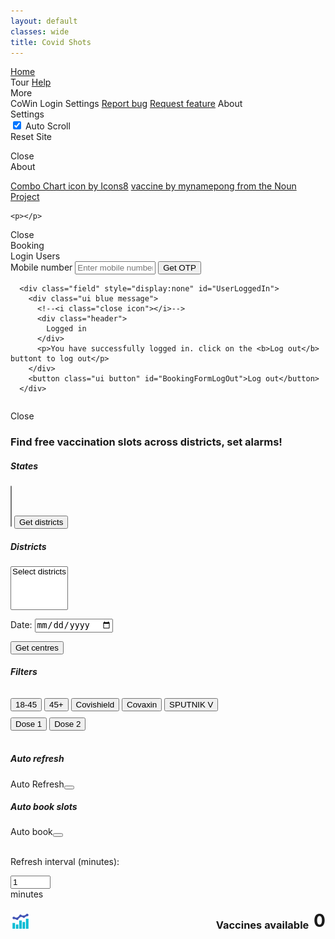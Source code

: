 ```yaml
---
layout: default
classes: wide
title: Covid Shots
---
```


<style title="inlineCSSTitle">
.filter{
  margin-top: 10px !important;
}

#vaccinesAvailableNumBlock img {
    margin-right: auto; 
    justify-self: flex-start;
    width: 32px;
    border-radius: 8px;
    cursor: pointer;
}
</style>

<link rel="stylesheet" type="text/css" href="index.css">
<link rel="stylesheet" type="text/css" href="semantic.min.css">
<link rel="stylesheet" type="text/css" href="https://cdn.datatables.net/1.10.24/css/jquery.dataTables.min.css">
<link rel="stylesheet" type="text/css" href="https://unpkg.com/intro.js@3.4.0/minified/introjs.min.css">
<link rel="stylesheet" type="text/css" href="https://cdn.datatables.net/responsive/2.2.7/css/responsive.dataTables.min.css">
<link rel="stylesheet" type="text/css" href="https://cdn.datatables.net/buttons/1.7.0/css/buttons.dataTables.min.css">

<script src="https://code.jquery.com/jquery-3.5.1.min.js" crossorigin="anonymous"></script>
<script src="semantic.min.js"></script>
<script src="components/state.min.js"></script>
<script src="js/tablesort.js"></script>
<script src="js/tata.js"></script>
<script src="https://cdn.datatables.net/1.10.24/js/jquery.dataTables.min.js"></script>
<script src="https://cdn.datatables.net/1.10.24/js/dataTables.semanticui.min.js"></script>
<script src="https://cdn.datatables.net/responsive/2.2.7/js/dataTables.responsive.js"></script>
<script src="https://cdn.datatables.net/buttons/1.7.0/js/dataTables.buttons.min.js"></script>

<script src="https://unpkg.com/dayjs@1.8.21/dayjs.min.js"></script>
<script src="https://unpkg.com/dayjs@1.8.21/plugin/customParseFormat.js"></script>
<script>dayjs.extend(window.dayjs_plugin_customParseFormat);</script>

<script src="https://unpkg.com/intro.js@3.4.0/minified/intro.min.js"></script>
<script src="https://unpkg.com/node-forge@0.7.0/dist/forge.min.js"></script><!--Crypto-->


<!--START https://codepen.io/desirecode/pen/MJPJqV-->
<a href="#" id="scrollToTop" style="display: none; z-index:9999"><span></span></a>
<!--END-->

 <div class="ui top sidebar" id="topBar" style="display:none">
    <p id="AutoRefreshRecordGif">&nbsp;⬤</p>
    <p>&nbsp;Refreshing in </p>
    <p id="AutoRefreshRecordTimeRemaing"></p>
    <p>&nbsp;seconds </p>
  </div>

<div class="ui blue inverted menu">
  <a href="https://covidshots.in/?" class="item" target="_self" rel="noopener noreferrer">Home</a>
  <!--<a class="item"></a>-->
  <div class="right menu">
    <a class="item" id="siteTour">Tour</a>
    <a href="https://github.com/lihas/covidshots/blob/gh-pages/Readme.md" class="item" target="_blank" rel="noopener noreferrer">Help</a>
<!---->
  <div class="ui dropdown item" id="navbarMoreBtn">
    More
    <i class="dropdown icon"></i>
    <div class="menu">
      <a class="item" target="_blank" rel="noopener noreferrer" id="BookingSettingsDialogButton" title="Booking settings and user log-in"><i class="blue arrow circle right icon"></i>CoWin Login</a>
      <a class="item" target="_blank" rel="noopener noreferrer" id="SettingsDialogButton"><i class="cog icon"></i>Settings</a>
      <a class="item" href="https://github.com/lihas/covidshots/issues" target="_blank" rel="noopener noreferrer"><i class="bug icon"></i>Report bug</a>
      <a class="item" href="https://github.com/lihas/covidshots/issues" target="_blank" rel="noopener noreferrer"><i class="magic icon"></i>Request feature</a>
      <a class="item" target="_blank" rel="noopener noreferrer" id="AboutDialogButton"><i class="info circle icon"></i>About</a>
    </div>
  </div>
<!---->
  </div>
</div>

<div class="ui modal" id="SettingsDialogModal">
  <div class="header">Settings</div>
  <div class="scrolling content">

  <div class="ui toggle checkbox" id="SettingAutoScroll">
  <input type="checkbox" name="public" checked="checked" id="SettingAutoScrollInput">
  <label title="When ON auto scrolls to table when results are available">Auto Scroll</label>
  </div>

  <div class="ui button" id="SettingResetSite">Reset Site</div>
    <p></p>
  </div>
  <div class="actions">
    <!--<div class="ui approve button">Approve</div>
    <div class="ui button">Neutral</div>-->
    <div class="ui cancel button">Close</div>
  </div>
</div>


<div class="ui modal" id="AboutDialogModal">
  <div class="header">About</div>
  <div class="scrolling content">

  <a href="https://icons8.com/icon/f35ivmW8y15E/combo-chart">Combo Chart icon by Icons8</a>
  <a href="https://thenounproject.com/search/?q=vaccine&i=2196600">vaccine by mynamepong from the Noun Project</a>

    <p></p>
  </div>
  <div class="actions">
    <!--<div class="ui approve button">Approve</div>
    <div class="ui button">Neutral</div>-->
    <div class="ui cancel button">Close</div>
  </div>
</div>


<div class="ui modal" id="BookingSettings">
  <div class="header">Booking</div>
  <div class="scrolling content">
<!--TAB START-->
    <div class="ui top attached tabular menu">
      <a class="active item" data-tab="Login">Login</a>
      <a class="item" data-tab="accounts" id="BookingAccountDetails">Users</a>
      <a class="item" data-tab="BookingTab" style="display:none" id="BookingBookingSettings">Booking</a>
      <a class="item" data-tab="Fourth" style="display:none">Fourth</a>
    </div>
  <div class="ui bottom attached active tab segment" data-tab="Login">

 <div class="ui segment">   
  <form class="ui form" onsubmit="return false;">
      <div class="field" id="InputMobileNumber">
        <label>Mobile number</label>
        <input type="tel" name="mobileNumber" placeholder="Enter mobile number" minlength="10" maxlength="10" size="13" id="BookingFormOtpMobileNumber">
        <button class="ui button"  id="BookingFormgetOtpBtn">Get OTP</button>
      </div>
      <div class="field" style="display:none" id="InputOtpToVerify">
        <label>Enter OTP</label>
        <input type="number" name="otpObtained" id="otpObtained" placeholder="Enter OTP ...">
        <button class="ui button"  id="BookingFormChangeNumberBtn">Change Number</button>
        <button class="ui button"  id="BookingFormResendOtpBtn">Resend OTP</button>
        <button class="ui button blue" id="BookingFormVerifyOtpBtn">Validate OTP</button>
      </div>
      
      <div class="field" style="display:none" id="UserLoggedIn">
        <div class="ui blue message">
          <!--<i class="close icon"></i>-->
          <div class="header">
            Logged in
          </div>
          <p>You have successfully logged in. click on the <b>Log out</b> buttont to log out</p>
        </div>
        <button class="ui button" id="BookingFormLogOut">Log out</button>
      </div>

</form>


<p></p>
<p></p>
  <div class="ui inverted dimmer" id="BookingFormDimmer">
    <div class="ui loader"></div>
  </div>
  <p></p>
</div>

  </div>
  <div class="ui bottom attached tab segment" data-tab="accounts" id="BookingAccountsList">
    <table id="bookingAccountDetails" class="display cell-border" width="100%"><thead></thead></table>
  </div>
  <div class="ui bottom attached tab segment" data-tab="BookingTab">
    <!--Third tab-->
    <!--Template start-->
    <template id="BkgDlgBkgStngCardTemplate">
    <div class="ui card fluid BkgDlgBookingSettings" data-card-user=""><!--data-card-user="" will contain user ID-->
  <div class="content">
    
<div class="ui toggle checkbox" style="float:right;">
  <input type="checkbox" name="BookingDialogBookingSettingEnabledAutoBook" id="BookingDialogBookingSettingEnabledAutoBook" onclick="OnClickBookingDialogBookingSettingEnabledAutoBook(this)">
  <label for="BookingDialogBookingSettingEnabledAutoBook">Enable Autobook</label>
</div>
    <div class="header"><!--Sahil Singh--></div>
   </div> 

    <div class="content" style="padding:0;">
    <div class="ui blurring segment" style="border:none;">
        <div class="ui inverted active dimmer" id="BookingDialogBookingSettingDimmer">
            <div class="content">
                <h2 class="ui header">
                        <p style="color:#ae1957;">Disabled</p>
                    <div class="sub header">Use Enable Autobook button to enable auto booking for this user</div>
                </h2>
            </div>
        </div>
    
      <p></p>
      <!---->
       <h4 class="ui sub header" style="display:inline;">Vaccines&nbsp;</h4>
        
        <div class="ui checkbox">
        <input id="BookingDialogBookingVaccineAny" type="checkbox">
        <label for="BookingDialogBookingVaccineAny">Any&nbsp;</label>
        </div>

        <div class="ui checkbox">
        <input id="BookingDialogBookingVaccineCovishield" type="checkbox">
        <label for="BookingDialogBookingVaccineCovishield">Covishield&nbsp;</label>
        </div>

        <div class="ui checkbox">
        <input id="BookingDialogBookingVaccineCovaxin" type="checkbox">
        <label for="BookingDialogBookingVaccineCovaxin">Covaxin&nbsp;</label>
        </div>

        <div class="ui checkbox">
        <input id="BookingDialogBookingVaccineSputnikV" type="checkbox">
        <label for="BookingDialogBookingVaccineSputnikV">SPUTNIK V&nbsp;</label>
        </div>

        <!--Delay-->
        <br/>
        <br/>
        <h4 class="ui sub header" style="display:inline;">Delay&nbsp;</h4>
        <div class="ui selection dropdown" id="BookingDialogBookingSettingsDelay">
        <input type="hidden" name="Delay">
        <i class="dropdown icon"></i>
        <div class="default text">Delay</div>
        <div class="menu">
          <div class="item" data-value="Now">Now</div>
          <div class="item" data-value="Today">Today</div>
          <div class="item" data-value="Tomorrow">Tomorrow</div>
        </div>
        </div>

      <!---->
      </div>
    </div>
  </div>
  </template>
  <!--Template end-->
    <!--Third tab end-->
  </div>
  <div class="ui bottom attached tab segment" data-tab="Fourth">
    <!--Fourth tab-->
  </div>
<!--TAB END-->
    <p></p>
  </div>
  <div class="actions">
    <!--<div class="ui approve button">Approve</div>
    <div class="ui button">Neutral</div>-->
    <div class="ui cancel button">Close</div>
  </div>
</div>

<h3 class="ui header">Find free vaccination slots across districts, set alarms!</h3>

<h5 class="ui header">States</h5>
<select name="states" multiple="" class="ui fluid dropdown" id="states">
</select>

<button class="ui primary button" id="getDistrictsBtn">
  Get districts
</button>

<h5 class="ui header">Districts</h5>
<select name="districts" multiple="" class="ui fluid dropdown disabled" id="districts">
    <option>Select districts</option>
</select>


<label for="dateInput">Date:</label>
<input type="date" id="dateInput" name="dateInput" />

<button class="ui primary button" id="getCentresBtn">
  Get centres
</button>


<h5 class="ui header">Filters</h5>
<button class="ui toggle button filter grey basic" id="filter_age_18_45">18-45</button>
<button class="ui toggle button filter grey basic" id="filter_age_45_plus">45+</button>
<button class="ui toggle button filter grey basic" id="filter_vaccine_covishield">Covishield</button>
<button class="ui toggle button filter grey basic" id="filter_vaccine_covaxin">Covaxin</button>
<button class="ui toggle button filter grey basic" id="filter_vaccine_sputnikv">SPUTNIK V</button>
<br />
<button class="ui toggle button filter grey basic" id="filter_vaccine_dose_1">Dose 1</button>
<button class="ui toggle button filter grey basic" id="filter_vaccine_dose_2">Dose 2</button>
<br /><br />

<h5 class="ui header">Auto refresh</h5>

<div class="toggle ui animated button" tabindex="0" id="btn_auto_refresh" style="float:left">
      <div class="hidden content">Auto Refresh</div>
      <div class="visible content">
      <i class="big sync alternate icon"></i>
      </div>
</div>


<button class="circular ui icon button" id="alarm_vaccine">
  <i class="big bell slash icon" id="alarm_vaccine_icon"></i>
</button>

<h5 class="ui header">Auto book slots</h5>

<div class="ui animated button" tabindex="0" id="btn_auto_book" style="float:left">
      <div class="hidden content">Auto book</div>
      <div class="visible content">
      <i class="big sync alternate icon"></i>
      </div>
</div>

<button class="circular ui icon button" id="BookingSettings_btn" title="Booking settings and user log-in">
  <i class="big cog icon" id="BookingSettings_btn_icon"></i>
</button>

<br />
<br />

Refresh interval (minutes):
<div class="ui right labeled input disabled" id="input_auto_refresh_interval_parent">
<input type="number" placeholder="Enter time..." id="input_auto_refresh_interval" name="input_auto_refresh_interval" min="1" max="600" value="1">
<div class="ui basic label">
minutes
</div>
</div>

<br/>
<div style="display: flex; width: 100%;float: right;flex-direction: row; align-content: flex-end; align-items: flex-end;justify-items: flex-end;" id="vaccinesAvailableNumBlock">
<img src="images/icons8-combo-chart.gif" id="viewStatsImgBtn">
<h3 class="ui grey header" style="display:inline; margin:0;">Vaccines available &nbsp;</h3>
<h1 id="vaccinesAvailableNum" class="ui orange header" style="display:inline; margin:0;">0</h1>
</div>

<iframe id="viewStatsContent" framborder="0" scrolling="no" style="display:none">
</iframe>

<br />
<table id="centreList" class="display" width="100%"><thead></thead></table><!--https://stackoverflow.com/a/32484034/981766-->

<script src="index.js?v=1.1"></script>
<script src="booking.js?v=1.1"></script>
